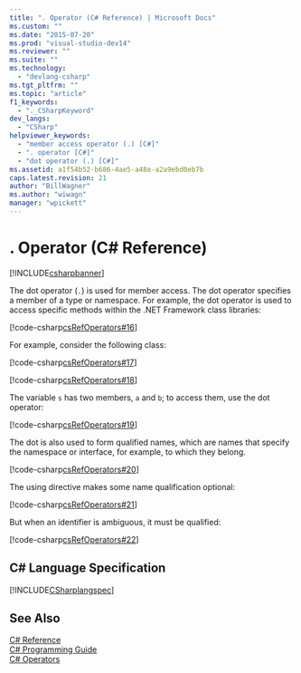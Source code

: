 ```yaml
---
title: ". Operator (C# Reference) | Microsoft Docs"
ms.custom: ""
ms.date: "2015-07-20"
ms.prod: "visual-studio-dev14"
ms.reviewer: ""
ms.suite: ""
ms.technology: 
  - "devlang-csharp"
ms.tgt_pltfrm: ""
ms.topic: "article"
f1_keywords: 
  - "._CSharpKeyword"
dev_langs: 
  - "CSharp"
helpviewer_keywords: 
  - "member access operator (.) [C#]"
  - ". operator [C#]"
  - "dot operator (.) [C#]"
ms.assetid: a1f54b52-b686-4ae5-a48e-a2a9ebd0eb7b
caps.latest.revision: 21
author: "BillWagner"
ms.author: "wiwagn"
manager: "wpickett"
---
```

# . Operator (C# Reference)
[!INCLUDE[csharpbanner](../../../includes/csharpbanner.md)]

The dot operator (`.`) is used for member access. The dot operator specifies a member of a type or namespace. For example, the dot operator is used to access specific methods within the .NET Framework class libraries:  
  
 [!code-csharp[csRefOperators#16](../../../samples/snippets/csharp/VS_Snippets_VBCSharp/csrefOperators/CS/csrefOperators.cs#16)]  
  
 For example, consider the following class:  
  
 [!code-csharp[csRefOperators#17](../../../samples/snippets/csharp/VS_Snippets_VBCSharp/csrefOperators/CS/csrefOperators.cs#17)]  
  
 [!code-csharp[csRefOperators#18](../../../samples/snippets/csharp/VS_Snippets_VBCSharp/csrefOperators/CS/csrefOperators.cs#18)]  
  
 The variable `s` has two members, `a` and `b`; to access them, use the dot operator:  
  
 [!code-csharp[csRefOperators#19](../../../samples/snippets/csharp/VS_Snippets_VBCSharp/csrefOperators/CS/csrefOperators.cs#19)]  
  
 The dot is also used to form qualified names, which are names that specify the namespace or interface, for example, to which they belong.  
  
 [!code-csharp[csRefOperators#20](../../../samples/snippets/csharp/VS_Snippets_VBCSharp/csrefOperators/CS/csrefOperators.cs#20)]  
  
 The using directive makes some name qualification optional:  
  
 [!code-csharp[csRefOperators#21](../../../samples/snippets/csharp/VS_Snippets_VBCSharp/csrefOperators/CS/csrefOperators.cs#21)]  
  
 But when an identifier is ambiguous, it must be qualified:  
  
 [!code-csharp[csRefOperators#22](../../../samples/snippets/csharp/VS_Snippets_VBCSharp/csrefOperators/CS/csrefOperators.cs#22)]  
  
## C# Language Specification  
 [!INCLUDE[CSharplangspec](../../../includes/csharplangspec-md.md)]  
  
## See Also  
 [C# Reference](../../../csharp/language-reference/index.md)   
 [C# Programming Guide](../../../csharp/programming-guide/index.md)   
 [C# Operators](../../../csharp/language-reference/operators/index.md)